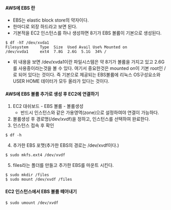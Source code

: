 #### AWS에 EBS 란
- EBS는 elastic block store의 약자이다.
- 한마디로 외장 하드라고 보면 된다.
- 기본적을 EC2 인스턴스를 하나 생성하면 8기가 EBS 볼륨이 기본으로 생성된다.
~~~ shell
$ df -hT /dev/xvda1
Filesystem     Type  Size  Used Avail Use% Mounted on
/dev/xvda1     ext4  7.8G  2.6G  5.1G  34% /
~~~
- 위 내용을 보면 /dev/xvda1이란 파일시스템은 약 8기가 볼륨을 가지고 있고 2.6G를 사용중이라는것을 볼 수 있다. 여기서 중요한것은 mounted on이 기본 root인 / 로 되어 있다는 것이다. 즉 기본으로 제공되는 EBS볼륨에 리눅스 OS구성요소와 USER HOME 데이터가 모두 올라가 있다는 것이다.

#### AWS에 EBS 볼륨 추가로 생성 후 EC2에 연결하기
1. EC2 대쉬보드 - EBS 볼륨 - 볼륨생성
    - 반드시 인스턴스와 같은 가용영역(zone)으로 설정하여야 연결이 가능하다.
2. 볼륨생성 후 경로명(/dev/xvdf)을 정하고, 인스턴스를 선택하여 완료한다.
3. 인스턴스 접속 후 확인
~~~ shell
$ df -h
~~~
4. 추가한 EBS 포맷(추가한 EBS의 경로는 /dev/xvdf이다.)
~~~ shell
$ sudo mkfs.ext4 /dev/xvdf
~~~
5. files라는 폴더를 만들고 추가한 EBS를 마운트 시킨다.
~~~ shell
$ sudo mkdir /files
$ sudo mount /dev/xvdf /files
~~~

#### EC2 인스턴스에서 EBS 볼륨 떼어내기
~~~ shell
$ sudo umount /dev/xvdf
~~~
